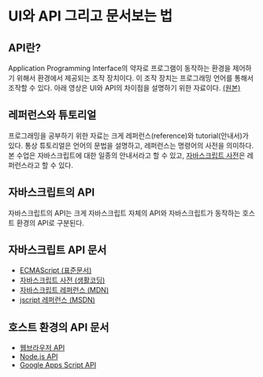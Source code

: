 # UI와 API 그리고 문서보는 법

## API란?
Application Programming Interface의 약자로 프로그램이 동작하는 환경을 제어하기 위해서 환경에서 제공되는 조작 장치이다. 
이 조작 장치는 프로그래밍 언어를 통해서 조작할 수 있다.
아래 영상은 UI와 API의 차이점을 설명하기 위한 자료이다.
[(원본)](https://www.youtube.com/watch?v=Z4kH0IZVT-8&t=1s)

## 레퍼런스와 튜토리얼
프로그래밍을 공부하기 위한 자료는 크게 레퍼런스(reference)와 tutorial(안내서)가 있다. 
통상 튜토리얼은 언어의 문법을 설명하고, 레퍼런스는 명령어의 사전을 의미하다. 
본 수업은 자바스크립트에 대한 일종의 안내서라고 할 수 있고, [자바스크립트 사전](https://opentutorials.org/course/50)은 레퍼런스라고 할 수 있다. 

## 자바스크립트의 API
자바스크립트의 API는 크게 자바스크립트 자체의 API와 자바스크립트가 동작하는 호스트 환경의 API로 구분된다. 

## 자바스크립트 API 문서
- [ECMAScript (표준문서)](https://www.ecma-international.org/publications-and-standards/standards/ecma-262/)
- [자바스크립트 사전 (생활코딩)](https://opentutorials.org/course/50)
- [자바스크립트 레퍼런스 (MDN)](https://developer.mozilla.org/en-US/docs/Web/JavaScript/Reference)
- [jscript 레퍼런스 (MSDN)](https://docs.microsoft.com/ko-kr/previous-versions/visualstudio/visual-studio-2010/z688wt03(v=vs.100)?redirectedfrom=MSDN)

## 호스트 환경의 API 문서
- [웹브라우저 API](https://developer.mozilla.org/en-US/docs/Web/API)
- [Node.js API](https://nodejs.org/api/)
- [Google Apps Script API](https://developers.google.com/apps-script/)
